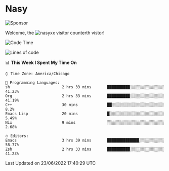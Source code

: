 # Nasy

<!--
<p align="center">
<img height="200" src="https://github-readme-stats.vercel.app/api?username=nasyxx&count_private=true&show_icons=true&theme=dracula&include_all_commits=true"/>
<img height="200" src="https://github-readme-stats.vercel.app/api/top-langs/?username=nasyxx&theme=dracula&hide=html,jupyter+notebook&count_private=true&show_icons=true"/>
</p>

  
----------------
-->

![Sponsor](https://img.shields.io/static/v1.svg?label=Sponsor&message=%E2%9D%A4&logo=GitHub&style=flat&color=pink)
 
Welcome, the ![nasyxx visitor counter](https://count.getloli.com/get/@nasyxx?theme=rule34)th vistor!
 
<!--START_SECTION:waka-->
![Code Time](http://img.shields.io/badge/Code%20Time-2%2C492%20hrs%2010%20mins-blue)

![Lines of code](https://img.shields.io/badge/From%20Hello%20World%20I%27ve%20Written-5%20Million%20lines%20of%20code-blue)

📊 **This Week I Spent My Time On** 

```text
⌚︎ Time Zone: America/Chicago

💬 Programming Languages: 
sh                       2 hrs 33 mins       ██████████░░░░░░░░░░░░░░░   41.23% 
Org                      2 hrs 33 mins       ██████████░░░░░░░░░░░░░░░   41.19% 
C++                      30 mins             ██░░░░░░░░░░░░░░░░░░░░░░░   8.2% 
Emacs Lisp               20 mins             █░░░░░░░░░░░░░░░░░░░░░░░░   5.49% 
Nix                      9 mins              ░░░░░░░░░░░░░░░░░░░░░░░░░   2.68%

🔥 Editors: 
Emacs                    3 hrs 39 mins       ██████████████░░░░░░░░░░░   58.77% 
Zsh                      2 hrs 33 mins       ██████████░░░░░░░░░░░░░░░   41.23%

```


 Last Updated on 23/06/2022 17:40:29 UTC
<!--END_SECTION:waka-->

<!-- ![visitors](https://visitor-badge.laobi.icu/badge?page_id=nasyxx.nasyxx) -->
